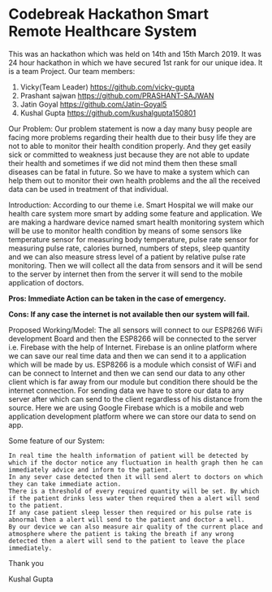 # Codebreak Hackathon Smart Remote Healthcare System

This was an hackathon which was held on 14th and 15th March 2019. It was 24 hour hackathon in which we have secured 1st rank for our unique idea. It is a team Project. Our team members:

1. Vicky(Team Leader)	https://github.com/vicky-gupta
2. Prashant sajwan		https://github.com/PRASHANT-SAJWAN
3. Jatin Goyal			https://github.com/Jatin-Goyal5
4. Kushal Gupta			https://github.com/kushalgupta150801

Our Problem: Our problem statement is now a day many busy people are facing more problems regarding their health due to their busy life they are not to able to monitor their health condition properly. And they get easily sick or committed to weakness just because they are not able to update their health and sometimes if we did not mind them then these small diseases can be fatal in future. So we have to make a system which can help them out to monitor their own health problems and the all the received data can be used in treatment of that individual.

Introduction: According to our theme i.e. Smart Hospital we will make our health care system more smart by adding some feature and application. We are making a hardware device named smart health monitoring system which will be use to monitor health condition by means of some sensors like temperature sensor for measuring body temperature, pulse rate sensor for measuring pulse rate, calories burned, numbers of steps, sleep quantity and we can also measure stress level of a patient by relative pulse rate monitoring. Then we will collect all the data from sensors and it will be send to the server by internet then from the server it will send to the mobile application of doctors.

**Pros:
    Immediate Action can be taken in the case of emergency.**
	
**Cons:
    If any case the internet is not available then our system will fail.**

Proposed Working/Model: The all sensors will connect to our ESP8266 WiFi development Board and then the ESP8266 will be connected to the server i.e. Firebase with the help of Internet. Firebase is an online platform where we can save our real time data and then we can send it to a application which will be made by us. ESP8266 is a module which consist of WiFi and can be connect to Internet and then we can send our data to any other client which is far away from our module but condition there should be the internet connection. For sending data we have to store our data to any server after which can send to the client regardless of his distance from the source. Here we are using Google Firebase which is a mobile and web application development platform where we can store our data to send on app.

Some feature of our System:

    In real time the health information of patient will be detected by which if the doctor notice any fluctuation in health graph then he can immediately advice and inform to the patient.
    In any sever case detected then it will send alert to doctors on which they can take immediate action.
    There is a threshold of every required quantity will be set. By which if the patient drinks less water then required then a alert will send to the patient.
    If any case patient sleep lesser then required or his pulse rate is abnormal then a alert will send to the patient and doctor a well.
    By our device we can also measure air quality of the current place and atmosphere where the patient is taking the breath if any wrong detected then a alert will send to the patient to leave the place immediately.

Thank you

Kushal Gupta
